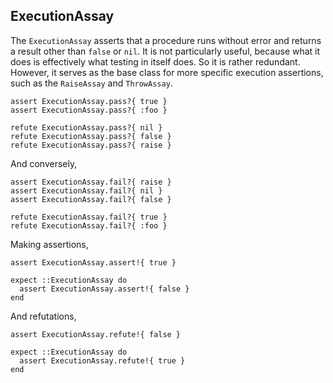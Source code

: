 ## ExecutionAssay

The `ExecutionAssay` asserts that a procedure runs without error and returns
a result other than `false` or `nil`. It is not particularly useful, because
what it does is effectively what testing in itself does. So it is rather
redundant. However, it serves as the base class for more specific execution
assertions, such as the `RaiseAssay` and `ThrowAssay`.

    assert ExecutionAssay.pass?{ true }
    assert ExecutionAssay.pass?{ :foo }

    refute ExecutionAssay.pass?{ nil }
    refute ExecutionAssay.pass?{ false }
    refute ExecutionAssay.pass?{ raise }

And conversely,

    assert ExecutionAssay.fail?{ raise }
    assert ExecutionAssay.fail?{ nil }
    assert ExecutionAssay.fail?{ false }

    refute ExecutionAssay.fail?{ true }
    refute ExecutionAssay.fail?{ :foo }

Making assertions,

    assert ExecutionAssay.assert!{ true }

    expect ::ExecutionAssay do
      assert ExecutionAssay.assert!{ false }
    end

And refutations,

    assert ExecutionAssay.refute!{ false }

    expect ::ExecutionAssay do
      assert ExecutionAssay.refute!{ true }
    end

